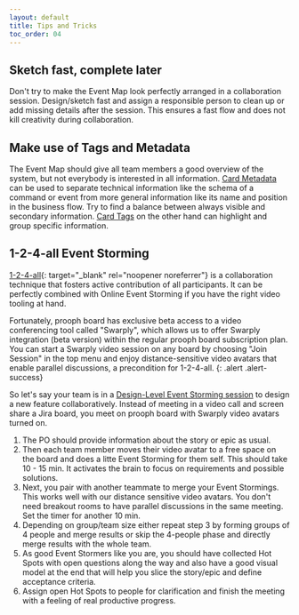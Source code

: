 ```yaml
---
layout: default
title: Tips and Tricks
toc_order: 04
---
```


## Sketch fast, complete later

Don't try to make the Event Map look perfectly arranged in a collaboration session. Design/sketch fast and assign a responsible person to clean up or add missing details after the session.
This ensures a fast flow and does not kill creativity during collaboration. 

## Make use of Tags and Metadata

The Event Map should give all team members a good overview of the system, but not everybody is interested in all information. [Card Metadata]({{site.baseUrl}}/board_workspace/Metadata.html)
can be used to separate technical information like the schema of a command or event from more general information like its name and position in the business flow.
Try to find a balance between always visible and secondary information. [Card Tags]({{site.baseUrl}}/board_workspace/Cards.html#tagging) on the other hand can highlight and group specific information.

## 1-2-4-all Event Storming

[1-2-4-all](https://www.liberatingstructures.com/1-1-2-4-all/){: target="_blank" rel="noopener noreferrer"} is a collaboration technique that fosters active contribution of all participants.
It can be perfectly combined with Online Event Storming if you have the right video tooling at hand. 

Fortunately, prooph board has exclusive beta access to a video conferencing tool called "Swarply", which allows us to offer Swarply integration (beta version) within the regular prooph board subscription plan.
You can start a Swarply video session on any board by choosing "Join Session" in the top menu and enjoy distance-sensitive video avatars that enable parallel discussions, a precondition for 1-2-4-all.
{: .alert .alert-success}

So let's say your team is in a [Design-Level Event Storming session]({{site.baseurl}}/continuous_event_storming/how-to.html#solution-space) to design a new feature collaboratively.
Instead of meeting in a video call and screen share a Jira board, you meet on prooph board with Swarply video avatars turned on.

1. The PO should provide information about the story or epic as usual.
2. Then each team member moves their video avatar to a free space on the board and does a litte Event Storming for them self. This should take 10 - 15 min. It activates the brain to focus on requirements and possible solutions.
3. Next, you pair with another teammate to merge your Event Stormings. This works well with our distance sensitive video avatars. You don't need breakout rooms to have parallel discussions in the same meeting. Set the timer for another 10 min.
4. Depending on group/team size either repeat step 3 by forming groups of 4 people and merge results or skip the 4-people phase and directly merge results with the whole team.
5. As good Event Stormers like you are, you should have collected Hot Spots with open questions along the way and also have a good visual model at the end that will help you slice the story/epic and define acceptance criteria.
6. Assign open Hot Spots to people for clarification and finish the meeting with a feeling of real productive progress. 
